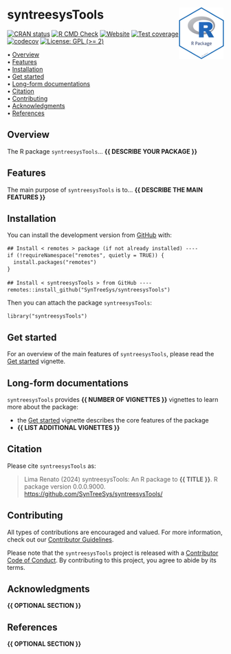 <!-- README.md is generated from README.Rmd. Please edit that file -->

# syntreesysTools <img src="man/figures/package-sticker.png" align="right" style="float:right; height:120px;"/>

<!-- badges: start -->

[![CRAN
status](https://www.r-pkg.org/badges/version/syntreesysTools)](https://CRAN.R-project.org/package=syntreesysTools)
[![R CMD
Check](https://github.com/SynTreeSys/syntreesysTools/actions/workflows/R-CMD-check.yaml/badge.svg)](https://github.com/SynTreeSys/syntreesysTools/actions/workflows/R-CMD-check.yaml)
[![Website](https://github.com/SynTreeSys/syntreesysTools/actions/workflows/pkgdown.yaml/badge.svg)](https://github.com/SynTreeSys/syntreesysTools/actions/workflows/pkgdown.yaml)
[![Test
coverage](https://github.com/SynTreeSys/syntreesysTools/actions/workflows/test-coverage.yaml/badge.svg)](https://github.com/SynTreeSys/syntreesysTools/actions/workflows/test-coverage.yaml)
[![codecov](https://codecov.io/gh/SynTreeSys/syntreesysTools/branch/master/graph/badge.svg)](https://codecov.io/gh/SynTreeSys/syntreesysTools)
[![License: GPL (&gt;=
2)](https://img.shields.io/badge/License-GPL%20%28%3E%3D%202%29-blue.svg)](https://choosealicense.com/licenses/gpl-2.0/)
<!-- badges: end -->

<p align="left">
• <a href="#overview">Overview</a><br> •
<a href="#features">Features</a><br> •
<a href="#installation">Installation</a><br> •
<a href="#get-started">Get started</a><br> •
<a href="#long-form-documentations">Long-form documentations</a><br> •
<a href="#citation">Citation</a><br> •
<a href="#contributing">Contributing</a><br> •
<a href="#acknowledgments">Acknowledgments</a><br> •
<a href="#references">References</a>
</p>

## Overview

The R package `syntreesysTools`… **{{ DESCRIBE YOUR PACKAGE }}**

## Features

The main purpose of `syntreesysTools` is to… **{{ DESCRIBE THE MAIN
FEATURES }}**

## Installation

You can install the development version from
[GitHub](https://github.com/) with:

    ## Install < remotes > package (if not already installed) ----
    if (!requireNamespace("remotes", quietly = TRUE)) {
      install.packages("remotes")
    }

    ## Install < syntreesysTools > from GitHub ----
    remotes::install_github("SynTreeSys/syntreesysTools")

Then you can attach the package `syntreesysTools`:

    library("syntreesysTools")

## Get started

For an overview of the main features of `syntreesysTools`, please read
the [Get
started](https://SynTreeSys.github.io/syntreesysTools/articles/syntreesysTools.html)
vignette.

## Long-form documentations

`syntreesysTools` provides **{{ NUMBER OF VIGNETTES }}** vignettes to
learn more about the package:

-   the [Get
    started](https://SynTreeSys.github.io/syntreesysTools/articles/syntreesysTools.html)
    vignette describes the core features of the package
-   **{{ LIST ADDITIONAL VIGNETTES }}**

## Citation

Please cite `syntreesysTools` as:

> Lima Renato (2024) syntreesysTools: An R package to **{{ TITLE }}**. R
> package version 0.0.0.9000.
> <https://github.com/SynTreeSys/syntreesysTools/>

## Contributing

All types of contributions are encouraged and valued. For more
information, check out our [Contributor
Guidelines](https://github.com/SynTreeSys/syntreesysTools/blob/main/CONTRIBUTING.md).

Please note that the `syntreesysTools` project is released with a
[Contributor Code of
Conduct](https://contributor-covenant.org/version/2/1/CODE_OF_CONDUCT.html).
By contributing to this project, you agree to abide by its terms.

## Acknowledgments

**{{ OPTIONAL SECTION }}**

## References

**{{ OPTIONAL SECTION }}**
